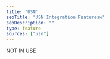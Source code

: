 ```yaml
---
title: "USN"
seoTitle: "USN Integration Featuresw"
seoDescription: ""
type: feature
sources: ["usn"]
---
```

NOT IN USE
